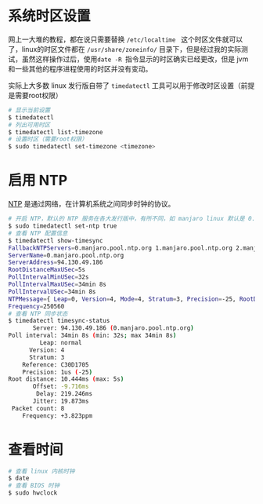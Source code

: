 # 系统时区设置

网上一大堆的教程，都在说只需要替换 `/etc/localtime ` 这个时区文件就可以了，linux的时区文件都在 `/usr/share/zoneinfo/` 目录下，但是经过我的实际测试，虽然这样操作过后，使用`date -R `指令显示的时区确实已经更改，但是 jvm 和一些其他的程序进程使用的时区并没有变动。

实际上大多数 linux 发行版自带了 `timedatectl` 工具可以用于修改时区设置（前提是需要root权限）

```bash
# 显示当前设置
$ timedatectl
# 列出可用时区
$ timedatectl list-timezone
# 设置时区（需要root权限）
$ sudo timedatectl set-timezone <timezone>
```

# 启用 NTP

[NTP](https://zh.wikipedia.org/zh-cn/%E7%B6%B2%E8%B7%AF%E6%99%82%E9%96%93%E5%8D%94%E5%AE%9A) 是通过网络，在计算机系统之间同步时钟的协议。

```bash
# 开启 NTP，默认的 NTP 服务在各大发行版中，有所不同，如 manjaro linux 默认是 0.manjaro.pool.ntp.org
$ sudo timedatectl set-ntp true
# 查看 NTP 配置信息
$ timedatectl show-timesync
FallbackNTPServers=0.manjaro.pool.ntp.org 1.manjaro.pool.ntp.org 2.manjaro.pool.ntp.org 3.manjaro.pool.ntp.org
ServerName=0.manjaro.pool.ntp.org
ServerAddress=94.130.49.186
RootDistanceMaxUSec=5s
PollIntervalMinUSec=32s
PollIntervalMaxUSec=34min 8s
PollIntervalUSec=34min 8s
NTPMessage={ Leap=0, Version=4, Mode=4, Stratum=3, Precision=-25, RootDelay=18.234ms, RootDispersion=1.327ms, Reference=C30D1705, OriginateTimestamp=Tue 2022-07-26 17:07:29 CST, ReceiveTimestamp=Tue 2022-07-26 17:07:29 CST, TransmitTimestamp=Tue 2022-07-26 17:07:29 CST, DestinationTimestamp=Tue 2022-07-26 17:07:29 CST, Ignored=no, PacketCount=8, Jitter=19.873ms }
Frequency=250560
# 查看 NTP 同步状态
$ timedatectl timesync-status
       Server: 94.130.49.186 (0.manjaro.pool.ntp.org)
Poll interval: 34min 8s (min: 32s; max 34min 8s)
         Leap: normal
      Version: 4
      Stratum: 3
    Reference: C30D1705
    Precision: 1us (-25)
Root distance: 10.444ms (max: 5s)
       Offset: -9.716ms
        Delay: 219.246ms
       Jitter: 19.873ms
 Packet count: 8
    Frequency: +3.823ppm
```

# 查看时间

```bash
# 查看 linux 内核时钟
$ date
# 查看 BIOS 时钟
$ sudo hwclock
```


